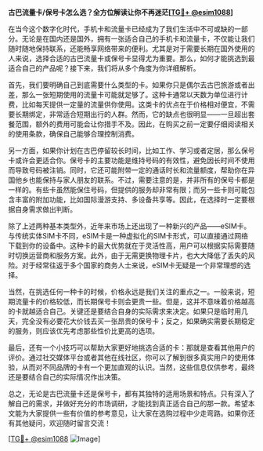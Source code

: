 **古巴流量卡/保号卡怎么选？全方位解读让你不再迷茫[[TG💪+ @esim1088](https://t.me/s/esim1088)]**

在当今这个数字化时代，手机卡和流量卡已经成为了我们生活中不可或缺的一部分。无论是在国内还是国外，拥有一张适合自己的手机卡和流量卡，不仅能让我们随时随地保持联系，还能畅享网络带来的便利。尤其是对于需要长期在国外使用的人来说，选择合适的古巴流量卡或保号卡显得尤为重要。那么，如何才能挑选到最适合自己的产品呢？接下来，我们将从多个角度为你详细解析。

首先，我们要明确自己到底需要什么类型的卡。如果你只是偶尔去古巴旅游或者出差，那么一张短期使用的流量卡可能就足够了。这种卡通常以天数为单位进行计费，比如每天提供一定量的流量供你使用。这类卡的优点在于价格相对便宜，不需要长期绑定，非常适合短期出行的人群。然而，它的缺点也很明显——一旦超出套餐范围，额外的费用可能会让你措手不及。因此，在购买之前一定要仔细阅读相关的使用条款，确保自己能够合理控制消费。

另一方面，如果你计划在古巴停留较长时间，比如工作、学习或者定居，那么保号卡或许会更适合你。保号卡的主要功能是维持号码的有效性，避免因长时间不使用而导致号码被注销。同时，它还可能附带一定的通话时长和流量额度，帮助你在异国他乡也能保持与家人朋友的联系。不过，需要注意的是，并非所有的保号卡都是一样的。有些卡虽然能保住号码，但提供的服务却非常有限；而另一些卡则可能包含丰富的附加功能，比如国际漫游支持、多设备共享等。因此，在选择时一定要根据自身需求做出判断。

除了上述两种基本类型外，近年来市场上还出现了一种新兴的产品——eSIM卡。与传统实体SIM卡不同，eSIM卡是一种虚拟化的SIM卡形式，可以直接通过网络下载到你的设备中。这种卡的最大优势就在于灵活性高，用户可以根据实际需要随时切换运营商和服务方案。此外，由于无需更换物理卡片，也大大降低了丢失的风险。对于经常往返于多个国家的商务人士来说，eSIM卡无疑是一个非常理想的选择。

当然，在挑选任何一种卡的时候，价格永远是我们关注的重点之一。一般来说，短期流量卡的价格较低，而长期保号卡则会更贵一些。但是，这并不意味着价格越高的卡就越适合自己。关键还是要结合自身的实际需求来决定。如果只是临时用几天，完全没有必要花大价钱去买一张昂贵的保号卡；反之，如果确实需要长期稳定的服务，则应该优先考虑那些性价比更高的选项。

最后，还有一个小技巧可以帮助大家更好地挑选合适的卡：那就是查看其他用户的评价。通过社交媒体平台或者其他在线社区，你可以了解到很多真实用户的使用体验，从而对不同品牌的卡有一个更加直观的认识。当然，这些信息仅供参考，最终还是要结合自己的实际情况作出决策。

总之，无论是古巴流量卡还是保号卡，都有其独特的适用场景和特点。只有深入了解自己的需求，并做好充分的市场调研，才能找到真正适合自己的那一款。希望本文能为大家提供一些有价值的参考意见，让大家在选购过程中少走弯路。如果你还有其他疑问，欢迎随时留言交流！

[[TG💪+ @esim1088](https://t.me/s/esim1088) ![Image](https://i.postimg.cc/4NQfJmqS/Snipaste-2025-05-13-00-14-12.png)]
